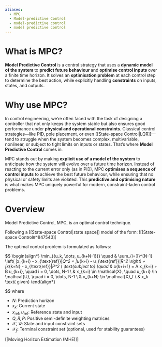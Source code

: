 ```yaml
---
aliases:
  - MPC
  - Model-predictive Control
  - model-predictive control
  - model predictive control
---
```

# What is MPC?

**Model Predictive Control** is a control strategy that uses a **dynamic model of the system** to **predict future behaviour** and **optimise control inputs** over a finite time horizon. It solves an **optimisation problem** at each control step to determine the best action, while explicitly handling **constraints** on inputs, states, and outputs.

# Why use MPC?
In control engineering, we’re often faced with the task of designing a controller that not only keeps the system stable but also ensures good performance under **physical and operational constraints**. Classical control strategies—like PID, pole placement, or even [[State-space Control|LQR]]—tend to struggle when the system becomes complex, multivariable, nonlinear, or subject to tight limits on inputs or states. That’s where **Model Predictive Control** comes in.

MPC stands out by making **explicit use of a model of the system** to anticipate how the system will evolve over a future time horizon. Instead of reacting to the current error only (as in PID), MPC **optimises a sequence of control inputs** to achieve the best future behaviour, while ensuring that no physical or safety limits are violated. This **predictive and optimising nature** is what makes MPC uniquely powerful for modern, constraint-laden control problems.

# Overview
Model Predictive Control, MPC, is an optimal control technique. 

Following a [[State-space Control|state space]] model of the form:
![[State-space Control#^847543]]


The optimal control problem is formulated as follows:

$$
\begin{align*}
\min_{\{u_k, \dots, u_{k+N-1}\}} \quad & \sum_{i=0}^{N-1} \left( \|x_{k+i} - x_{\text{ref}}\|_Q^2 + \|u_{k+i} - u_{\text{ref}}\|_R^2 \right) + \|x_{k+N} - x_{\text{ref}}\|_P^2 \\
\text{subject to} \quad & x_{k+i+1} = A x_{k+i} + B u_{k+i}, \quad i = 0, \dots, N-1 \\
& x_{k+i} \in \mathcal{X}, \quad u_{k+i} \in \mathcal{U}, \quad i = 0, \dots, N-1 \\
& x_{k+N} \in \mathcal{X}_f \\
& x_k \text{ given}
\end{align*}

$$
where
- $N$: Prediction horizon
- $x_k$​: Current state
- $x_{\text{ref}}, u_{\text{ref}}$​: Reference state and input
- $Q,R,P$: Positive semi-definite weighting matrices
- $\mathcal{X}, \mathcal{U}$: State and input constraint sets
- $\mathcal{X}_f$​: Terminal constraint set (optional, used for stability guarantees)

[[Moving Horizon Estimation (MHE)]]


